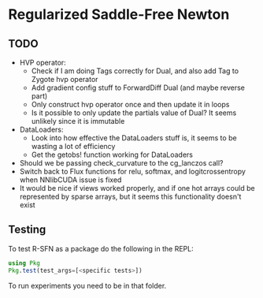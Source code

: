 # Regularized Saddle-Free Newton

## TODO
- HVP operator:
  - Check if I am doing Tags correctly for Dual, and also add Tag to Zygote hvp operator
  - Add gradient config stuff to ForwardDiff Dual (and maybe reverse part)
  - Only construct hvp operator once and then update it in loops
  - Is it possible to only update the partials value of Dual? It seems unlikely since it is immutable
- DataLoaders:
  - Look into how effective the DataLoaders stuff is, it seems to be wasting a lot of efficiency
  - Get the getobs! function working for DataLoaders
- Should we be passing check_curvature to the cg_lanczos call?
- Switch back to Flux functions for relu, softmax, and logitcrossentropy when NNlibCUDA issue is fixed
- It would be nice if views worked properly, and if one hot arrays could be represented by sparse arrays, but it seems this functionality doesn't exist

## Testing
To test R-SFN as a package do the following in the REPL:
```julia
using Pkg
Pkg.test(test_args=[<specific tests>])
```

To run experiments you need to be in that folder.
